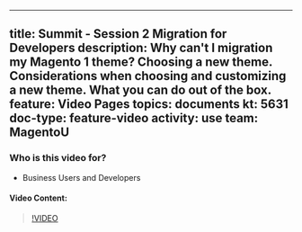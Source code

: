 
---
title: Summit - Session 2 Migration for Developers
description: Why can't I migration my Magento 1 theme? Choosing a new theme. Considerations when choosing and customizing a new theme. What you can do out of the box.
feature: Video Pages
topics: documents
kt: 5631
doc-type: feature-video
activity: use
team: MagentoU
---

### Who is this video for?

* Business Users and Developers

#### Video Content:

>[!VIDEO](https://video.tv.adobe.com/v/35706)